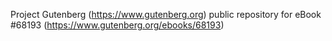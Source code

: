Project Gutenberg (https://www.gutenberg.org) public repository for
eBook #68193 (https://www.gutenberg.org/ebooks/68193)
